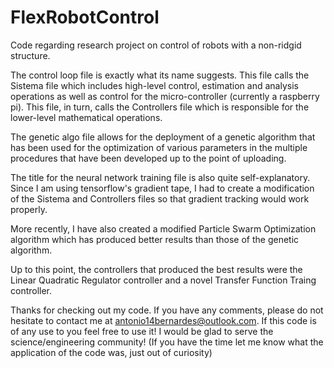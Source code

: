 # FlexRobotControl
Code regarding research project on control of robots with a non-ridgid structure.

The control loop file is exactly what its name suggests. This file calls the Sistema file which includes high-level control, estimation and analysis operations as well as control for the micro-controller (currently a raspberry pi). This file, in turn, calls the Controllers file which is responsible for the lower-level mathematical operations.

The genetic algo file allows for the deployment of a genetic algorithm that has been used for the optimization of various parameters in the multiple procedures that have been developed up to the point of uploading.

The title for the neural network training file is also quite self-explanatory. Since I am using tensorflow's gradient tape, I had to create a modification of the Sistema and Controllers files so that gradient tracking would work properly.

More recently, I have also created a modified Particle Swarm Optimization algorithm which has produced better results than those of the genetic algorithm.

Up to this point, the controllers that produced the best results were the Linear Quadratic Regulator controller and a novel Transfer Function Traing controller.

Thanks for checking out my code. If you have any comments, please do not hesitate to contact me at antonio14bernardes@outlook.com.
If this code is of any use to you feel free to use it! I would be glad to serve the science/engineering community! (If you have the time let me know what the application of the code was, just out of curiosity)
